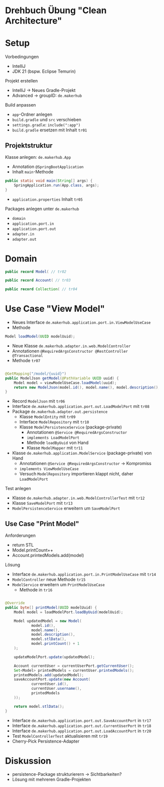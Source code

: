 # Drehbuch Übung "Clean Architecture"

# Setup

Vorbedingungen

* IntelliJ
* JDK 21 (bspw. Eclipse Temurin)

Projekt erstellen

* IntelliJ -> Neues Gradle-Projekt
* Advanced -> groupID: `de.makerhub`

Build anpassen

* `app`-Ordner anlegen
* `build.gradle` und `src` verschieben
* `settings.gradle`: `include(":app")`
* `build.gradle` ersetzen mit Inhalt `tr01`

## Projektstruktur

Klasse anlegen: `de.makerhub.App`

* Annotation `@SpringBootApplication`
* Inhalt `main`-Methode

```java
public static void main(String[] args) {
    SpringApplication.run(App.class, args);
}
```

* `application.properties` Inhalt `tr05`

Packages anlegen unter `de.makerhub`

* `domain`
* `application.port.in`
* `application.port.out`
* `adapter.in`
* `adapter.out`

# Domain

```java
public record Model( // tr02
```

```java
public record Account( // tr03
```

```java
public record Collection( // tr04
```

# Use Case "View Model"

* Neues Interface `de.makerhub.application.port.in.ViewModelUseCase`
* Methode

```java
Model loadModel(UUID modelUuid);
```

* Neue Klasse `de.makerhub.adapter.in.web.ModelController`
* Annotationen `@RequiredArgsConstructor
@RestController
@Transactional`
* Methode `tr07`

```java

@GetMapping("/model/{uuid}")
public ModelJson getModel(@PathVariable UUID uuid) {
    Model model = viewModelUseCase.loadModel(uuid);
    return new ModelJson(model.id(), model.name(), model.description(), model.stlData(), model.printCount());
}
```

* Record `ModelJson` mit `tr06`
* Interface `de.makerhub.application.port.out.LoadModelPort` mit `tr08`
* Package `de.makerhub.adapter.out.persistence`
    * Klasse `ModelEntity` mit `tr09`
    * Interface `ModelRepository` mit `tr10`
    * Klasse `ModelPersistenceService` (package-private)
        * Annotationen `@Service @RequiredArgsConstructor`
        * `implements LoadModelPort`
        * Methode `loadByUuid` von Hand
        * Klasse `ModelMapper` mit `tr11`
* Klasse `de.makerhub.application.ModelService` (package-private) von Hand
    * Annotationen `@Service @RequiredArgsConstructor` -> Kompromiss
    * `implements ViewModelUseCase`
    * Versuch `ModelRepository` importieren klappt nicht, daher `LoadModelPort`

Test anlegen

* Klasse `de.makerhub.adapter.in.web.ModelControllerTest` mit `tr12`
* Klasse `SaveModelPort` mit `tr13`
* `ModelPersistenceService` erweitern um `SaveModelPort`

## Use Case "Print Model"

Anforderungen

* return STL
* Model.printCount++
* Account.printedModels.add(model)

Lösung

* Interface `de.makerhub.application.port.in.PrintModelUseCase` mit `tr14`
* `ModelController` neue Methode `tr15`
* `ModelService` erweitern um `PrintModelUseCase`
    * Methode in `tr16`

```java

@Override
public byte[] printModel(UUID modelUuid) {
    Model model = loadModelPort.loadByUuid(modelUuid);

    Model updatedModel = new Model(
            model.id(),
            model.name(),
            model.description(),
            model.stlData(),
            model.printCount() + 1
    );

    updateModelPort.update(updatedModel);

    Account currentUser = currentUserPort.getCurrentUser();
    Set<Model> printedModels = currentUser.printedModels();
    printedModels.add(updatedModel);
    saveAccountPort.update(new Account(
            currentUser.id(),
            currentUser.username(),
            printedModels
    ));

    return model.stlData();
}
```

* Interface `de.makerhub.application.port.out.SaveAccountPort` in `tr17`
* Interface `de.makerhub.application.port.out.CurrentUserPort` in `tr18`
* Interface `de.makerhub.application.port.out.LoadAccountPort` in `tr20`
* Test `ModelControllerTest` aktualisieren mit `tr19`
* Cherry-Pick Persistence-Adapter

# Diskussion

* persistence-Package strukturierern -> Sichtbarkeiten?
* Lösung mit mehreren Gradle-Projekten